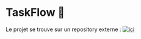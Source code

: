 # TaskFlow 📌

Le projet se trouve sur un repository externe : [![ici](ici)](https://github.com/armanceau/TaskFlow)